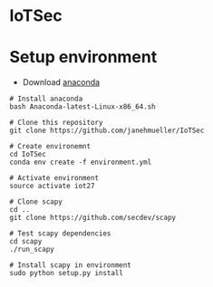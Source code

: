 # IoTSec

# Setup environment
- Download [anaconda](https://www.anaconda.com/download)
```
# Install anaconda
bash Anaconda-latest-Linux-x86_64.sh

# Clone this repository
git clone https://github.com/janehmueller/IoTSec

# Create environemnt
cd IoTSec
conda env create -f environment.yml

# Activate environment
source activate iot27

# Clone scapy
cd ..
git clone https://github.com/secdev/scapy

# Test scapy dependencies
cd scapy
./run_scapy

# Install scapy in environment
sudo python setup.py install
```
